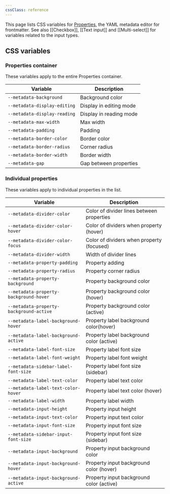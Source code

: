 ```yaml
---
cssClass: reference
---
```

This page lists CSS variables for [Properties](https://help.obsidian.md/Editing+and+formatting/Properties), the YAML metadata editor for frontmatter. See also [[Checkbox]], [[Text input]] and [[Multi-select]] for variables related to the input types.

## CSS variables

### Properties container

These variables apply to the entire Properties container.

| Variable                     | Description             |
| ---------------------------- | ----------------------- |
| `--metadata-background`      | Background color        |
| `--metadata-display-editing` | Display in editing mode |
| `--metadata-display-reading` | Display in reading mode |
| `--metadata-max-width`       | Max width               |
| `--metadata-padding`         | Padding                 |
| `--metadata-border-color`    | Border color            |
| `--metadata-border-radius`   | Corner radius           |
| `--metadata-border-width`    | Border width            |
| `--metadata-gap`             | Gap between properties  |

### Individual properties

These variables apply to individual properties in the list.

| Variable                                | Description                               |
| --------------------------------------- | ----------------------------------------- |
| `--metadata-divider-color`              | Color of divider lines between properties |
| `--metadata-divider-color-hover`        | Color of dividers when property (hover)   |
| `--metadata-divider-color-focus`        | Color of dividers when property (focused) |
| `--metadata-divider-width`              | Width of divider lines                    |
| `--metadata-property-padding`           | Property adding                           |
| `--metadata-property-radius`            | Property corner radius                    |
| `--metadata-property-background`        | Property background color                 |
| `--metadata-property-background-hover`  | Property background color (hover)         |
| `--metadata-property-background-active` | Property background color (active)        |
| `--metadata-label-background-hover`     | Property label background color(hover)    |
| `--metadata-label-background-active`    | Property label background color (active)  |
| `--metadata-label-font-size`            | Property label font size                  |
| `--metadata-label-font-weight`          | Property label font weight                |
| `--metadata-sidebar-label-font-size`    | Property label font size (sidebar)        |
| `--metadata-label-text-color`           | Property label text color                 |
| `--metadata-label-text-color-hover`     | Property label text color (hover)         |
| `--metadata-label-width`                | Property label width                      |
| `--metadata-input-height`               | Property input height                     |
| `--metadata-input-text-color`           | Property input text color                 |
| `--metadata-input-font-size`            | Property input font size                  |
| `--metadata-sidebar-input-font-size`    | Property input font size (sidebar)        |
| `--metadata-input-background`           | Property input background color           |
| `--metadata-input-background-hover`     | Property input background color (hover)   |
| `--metadata-input-background-active`    | Property input background color (active)  |